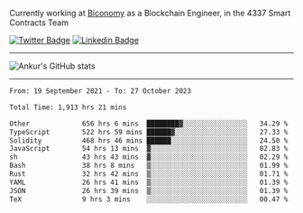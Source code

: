 Currently working at [Biconomy](https://biconomy.io/) as a Blockchain Engineer, in the 4337 Smart Contracts Team

 [![Twitter Badge](https://img.shields.io/badge/-@ankurdubey521-1ca0f1?style=flat-square&labelColor=1ca0f1&logo=twitter&logoColor=white&link=https://twitter.com/ankurdubey521)](https://twitter.com/ankurdubey521) [![Linkedin Badge](https://img.shields.io/badge/-ankurdubey521-blue?style=flat-square&logo=Linkedin&logoColor=white&link=https://www.linkedin.com/in/ankurdubey521/)](https://www.linkedin.com/in/ankurdubey521/)

<hr/>

![Ankur's GitHub stats](https://github-readme-stats.vercel.app/api?username=ankurdubey521&count_private=true&theme=radical)

<hr/>

<!--START_SECTION:waka-->

```txt
From: 19 September 2021 - To: 27 October 2023

Total Time: 1,913 hrs 21 mins

Other             656 hrs 6 mins  ████████▓░░░░░░░░░░░░░░░░   34.29 %
TypeScript        522 hrs 59 mins ██████▓░░░░░░░░░░░░░░░░░░   27.33 %
Solidity          468 hrs 46 mins ██████░░░░░░░░░░░░░░░░░░░   24.50 %
JavaScript        54 hrs 13 mins  ▓░░░░░░░░░░░░░░░░░░░░░░░░   02.83 %
sh                43 hrs 43 mins  ▓░░░░░░░░░░░░░░░░░░░░░░░░   02.29 %
Bash              38 hrs 8 mins   ▒░░░░░░░░░░░░░░░░░░░░░░░░   01.99 %
Rust              32 hrs 42 mins  ▒░░░░░░░░░░░░░░░░░░░░░░░░   01.71 %
YAML              26 hrs 41 mins  ▒░░░░░░░░░░░░░░░░░░░░░░░░   01.39 %
JSON              26 hrs 39 mins  ▒░░░░░░░░░░░░░░░░░░░░░░░░   01.39 %
TeX               9 hrs 3 mins    ░░░░░░░░░░░░░░░░░░░░░░░░░   00.47 %
```

<!--END_SECTION:waka-->
